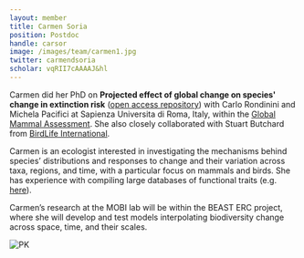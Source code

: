 ```yaml
---
layout: member
title: Carmen Soria
position: Postdoc
handle: carsor
image: /images/team/carmen1.jpg
twitter: carmendsoria
scholar: vqRII7cAAAAJ&hl
---
```


Carmen did her PhD on **Projected effect of global change on species' change in extinction risk** ([open access repository](https://iris.uniroma1.it/handle/11573/1652541)) with Carlo Rondinini and Michela Pacifici at Sapienza Universita di Roma, Italy, within the  [Global Mammal Assessment](https://globalmammal.org/). She also closely collaborated with Stuart Butchard from [BirdLife International](https://www.birdlife.org/). 

Carmen is an ecologist interested in investigating the mechanisms behind species’ distributions and responses to change and their variation across taxa, regions, and time, with a particular focus on mammals and birds. She has experience with compiling large databases of functional traits (e.g. [here](https://esajournals.onlinelibrary.wiley.com/doi/full/10.1002/ecy.3344#support-information-section)).

Carmen’s research at the MOBI lab will be within the BEAST ERC project, where she will develop and test models interpolating biodiversity change across space, time, and their scales.


![PK](../../../../images/team/carmen2.jpg)
